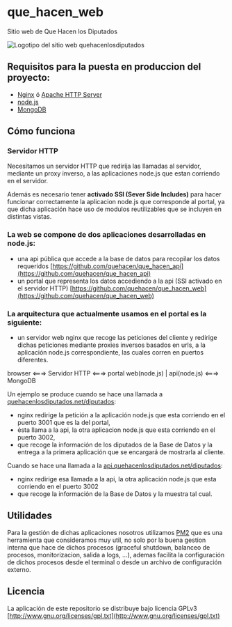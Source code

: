 que_hacen_web
=============

Sitio web de Que Hacen los Diputados

![Logotipo del sitio web quehacenlosdiputados](http://quehacenlosdiputados.net/images/quehacenlosdiputados.jpg)

## Requisitos para la puesta en produccion del proyecto:

* [Nginx](http://nginx.org/) ó [Apache HTTP Server](http://httpd.apache.org/)
* [node.js](http://nodejs.org/)
* [MongoDB](http://www.mongodb.org/)

## Cómo funciona

### Servidor HTTP
Necesitamos un servidor HTTP que redirija las llamadas al servidor, mediante un proxy inverso, a las aplicaciones node.js que estan corriendo en el servidor.

Además es necesario tener **activado SSI (Sever Side Includes)** para hacer funcionar correctamente la aplicacion node.js que corresponde al portal, ya que dicha aplicación hace uso de modulos reutilizables que se incluyen en distintas vistas.

### La web se compone de dos aplicaciones desarrolladas en node.js:
* una api pública que accede a la base de datos para recopilar los datos requeridos [https://github.com/quehacen/que_hacen_api](https://github.com/quehacen/que_hacen_api)
* un portal que representa los datos accediendo a la api (SSI activado en el servidor HTTP) [https://github.com/quehacen/que_hacen_web](https://github.com/quehacen/que_hacen_web)

### La arquitectura que actualmente usamos en el portal es la siguiente:
- un servidor web nginx que recoge las peticiones del cliente y redirige dichas peticiones mediante proxies inversos basados en urls, a la aplicación node.js correspondiente, las cuales corren en puertos diferentes.

browser <===> Servidor HTTP <===> portal web(node.js) | api(node.js) <===> MongoDB

Un ejemplo se produce cuando se hace una llamada a [quehacenlosdiputados.net/diputados](http://quehacenlosdiputados.net/diputados):

* nginx redirige la petición a la aplicación node.js que esta corriendo en el puerto 3001 que es la del portal, 
* ésta llama a la api, la otra aplicacion node.js que esta corriendo en el puerto 3002, 
* que recoge la información de los diputados de la Base de Datos y la entrega a la primera aplicación que se encargará de mostrarla al cliente.

Cuando se hace una llamada a la [api.quehacenlosdiputados.net/diputados](http://api.quehacenlosdiputados.net/diputados):

* nginx redirige esa llamada a la api, la otra aplicación node.js que esta corriendo en el puerto 3002
* que recoge la información de la Base de Datos y la muestra tal cual.


## Utilidades

Para la gestión de dichas aplicaciones nosotros utilizamos [PM2](http://httpd.apache.org/) que es una herramienta que consideramos muy util, no solo por la buena gestion interna que hace de dichos procesos (graceful shutdown, balanceo de procesos, monitorizacion, salida a logs, ...), ademas facilita la configuración de dichos procesos desde el terminal o desde un archivo de configuración externo.

## Licencia

La aplicación de este repositorio se distribuye bajo licencia GPLv3 [http://www.gnu.org/licenses/gpl.txt](http://www.gnu.org/licenses/gpl.txt)
